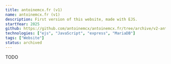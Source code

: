```yaml
---
title: antoinemcx.fr (v1)
name: antoinemcx.fr (v1)
description: First version of this website, made with EJS.
startYear: 2025
github: https://github.com/antoinemcx/antoinemcx.fr/tree/archive/v2-antoinemcx.fr-ejs
technologies: ["ejs", "JavaScript", "express", "MariaDB"]
tags: ["Website"]
status: archived
---
```


TODO
